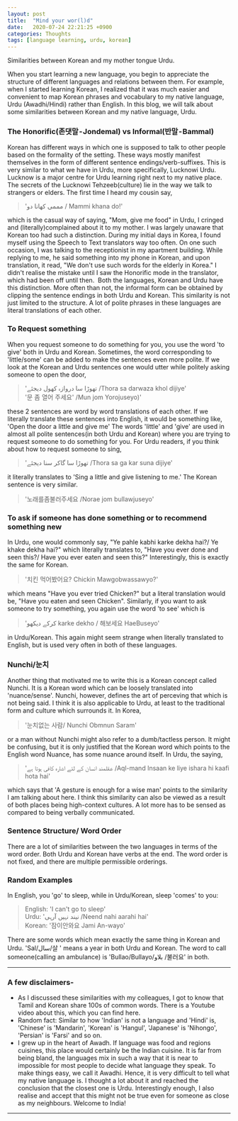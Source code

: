 ```yaml
---
layout: post
title:  "Mind your wor(l)d"
date:   2020-07-24 22:21:25 +0900
categories: Thoughts
tags: [language learning, urdu, korean]
---
```


Similarities between Korean and my mother tongue Urdu.  

When you start learning a new language, you begin to appreciate the structure of different languages and relations between them. For example, when I started learning Korean, I realized that it was much easier and convenient to map Korean phrases and vocabulary to my native language, Urdu (Awadhi/Hindi) rather than English. In this blog, we will talk about some similarities between Korean and my native language, Urdu.  
  
### The Honorific(존댓말 - Jondemal) vs Informal(반말 - Bammal)  
Korean has different ways in which one is supposed to talk to other people based on the formality of the setting. These ways mostly manifest themselves in the form of different sentence endings/verb-suffixes. This is very similar to what we have in Urdu, more specifically, Lucknowi Urdu. Lucknow is a major centre for Urdu learning right next to my native place. The secrets of the Lucknowi Tehzeeb(culture) lie in the way we talk to strangers or elders. The first time I heard my cousin say, 
> 'مممی کھانا دو / Mammi khana do!'

which is the casual way of saying, "Mom, give me food" in Urdu, I cringed and (literally)complained about it to my mother. I was largely unaware that Korean too had such a distinction. During my initial days in Korea, I found myself using the Speech to Text translators way too often. On one such occasion, I was talking to the receptionist in my apartment building. While replying to me, he said something into my phone in Korean, and upon translation, it read, "We don't use such words for the elderly in Korea." I didn't realise the mistake until I saw the Honorific mode in the translator, which had been off until then. 
Both the languages, Korean and Urdu have this distinction. More often than not, the informal form can be obtained by clipping the sentence endings in both Urdu and Korean. This similarity is not just limited to the structure. A lot of polite phrases in these languages are literal translations of each other.  
### To Request something 
When you request someone to do something for you, you use the word 'to give' both in Urdu and Korean. Sometimes, the word corresponding to 'little/some' can be added to make the sentences even more polite. If we look at the Korean and Urdu sentences one would utter while politely asking someone to open the door,
> 'تھوڑا سا دروازہ کھول دیجئے /Thora sa darwaza khol dijiye'  
'문 좀 열어 주세요' /Mun jom Yorojuseyo)'

these 2 sentences are word by word translations of each other. If we literally translate these sentences into English, it would be something like, 'Open the door a little and give me'
The words 'little' and 'give' are used in almost all polite sentences(in both Urdu and Korean) where you are trying to request someone to do something for you. For Urdu readers, if you think about how to request someone to sing,
> 'تھوڑا سا گاکر سنا دیجئے /Thora sa ga kar suna dijiye'

it literally translates to 'Sing a little and give listening to me.' The Korean sentence is very similar.
>'노래를좀불러주세요 /Norae jom bullawjuseyo'  

### To ask if someone has done something or to recommend something new
In Urdu, one would commonly say, "Ye pahle kabhi karke dekha hai?/ Ye khake dekha hai?" which literally translates to, "Have you ever done and seen this?/ Have you ever eaten and seen this?" Interestingly, this is exactly the same for Korean. 
> '치킨 먹어봤어요? Chickin Mawgobwassawyo?'  

which means "Have you ever tried Chicken?" but a literal translation would be, "Have you eaten and seen Chicken".
Similarly, if you want to ask someone to try something, you again use the word 'to see' which is 
> 'کرکے دیکھو karke dekho / 해보세요 HaeBuseyo' 

in Urdu/Korean. This again might seem strange when literally translated to English, but is used very often in both of these languages.
### Nunchi/눈치
Another thing that motivated me to write this is a Korean concept called Nunchi. It is a Korean word which can be loosely translated into 'nuance/sense'. Nunchi, however, defines the art of perceving that which is not being said. I think it is also applicable to Urdu, at least to the traditional form and culture which surrounds it. In Korea, 
> '눈치없는 사람/ Nunchi Obmnun Saram'

or a man without Nunchi might also refer to a dumb/tactless person. It might be confusing, but it is only justified that the Korean word which points to the English word Nuance, has some nuance around itself. In Urdu, the saying, 
> 'عقلمند انسان کے لئے اشارہ کافی ہوتا ہے /Aql-mand Insaan ke liye ishara hi kaafi hota hai'

which says that 'A gesture is enough for a wise man' points to the similarity I am talking about here. I think this similarity can also be viewed as a result of both places being high-context cultures. A lot more has to be sensed as compared to being verbally communicated.
### Sentence Structure/ Word Order
There are a lot of similarities between the two languages in terms of the word order. Both Urdu and Korean have verbs at the end. The word order is not fixed, and there are multiple permissible orderings.
### Random Examples
In English, you 'go' to sleep, while in Urdu/Korean, sleep 'comes' to you: 
> English: 'I can't go to sleep'  
Urdu: 'نیند نہیں آرہی /Neend nahi aarahi hai'  
Korean: '잠이안와요 Jami An-wayo'  

There are some words which mean exactly the same thing in Korean and Urdu. 'Sal/سال/살 ' means a year in both Urdu and Korean. The word to call someone(calling an ambulance) is 'Bullao/Bullayo/بلاو /불러요' in both. 

<hr />

### A few disclaimers-
- As I discussed these similarities with my colleagues, I got to know that Tamil and Korean share 100s of common words. There is a Youtube video about this, which you can find here.
- Random fact: Similar to how 'Indian' is not a language and 'Hindi' is, 'Chinese' is 'Mandarin', 'Korean' is 'Hangul', 'Japanese' is 'Nihongo', 'Persian' is 'Farsi' and so on.
- I grew up in the heart of Awadh. If language was food and regions cuisines, this place would certainly be the Indian cuisine. It is far from being bland, the languages mix in such a way that it is near to impossible for most people to decide what language they speak. To make things easy, we call it Awadhi. Hence, it is very difficult to tell what my native language is. I thought a lot about it and reached the conclusion that the closest one is Urdu. Interestingly enough, I also realise and accept that this might not be true even for someone as close as my neighbours. Welcome to India!



---